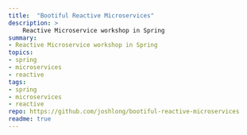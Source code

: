 ```yaml
---
title:  "Bootiful Reactive Microservices"
description: >
    Reactive Microservice workshop in Spring
summary:
- Reactive Microservice workshop in Spring
topics:
- spring
- microservices
- reactive
tags:
- spring
- microservices
- reactive
repo: https://github.com/joshlong/bootiful-reactive-microservices
readme: true
---
```


